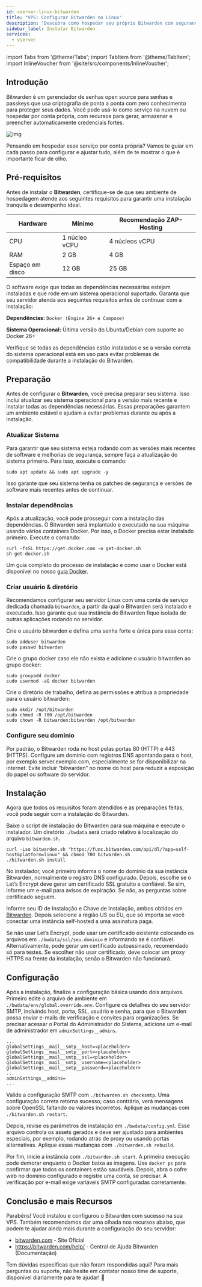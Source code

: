 ```yaml
---
id: vserver-linux-bitwarden
title: "VPS: Configurar Bitwarden no Linux"
description: "Descubra como hospedar seu próprio Bitwarden com segurança para gerenciar senhas com criptografia de ponta a ponta e recursos avançados de credenciais → Saiba mais agora"
sidebar_label: Instalar Bitwarden
services:
  - vserver
---
```


import Tabs from '@theme/Tabs';
import TabItem from '@theme/TabItem';
import InlineVoucher from '@site/src/components/InlineVoucher';

## Introdução

Bitwarden é um gerenciador de senhas open source para senhas e passkeys que usa criptografia de ponta a ponta com zero conhecimento para proteger seus dados. Você pode usá-lo como serviço na nuvem ou hospedar por conta própria, com recursos para gerar, armazenar e preencher automaticamente credenciais fortes.

![img](https://screensaver01.zap-hosting.com/index.php/s/RwKmstAct5kNQwB/preview)

Pensando em hospedar esse serviço por conta própria? Vamos te guiar em cada passo para configurar e ajustar tudo, além de te mostrar o que é importante ficar de olho.

<InlineVoucher />

## Pré-requisitos

Antes de instalar o **Bitwarden**, certifique-se de que seu ambiente de hospedagem atende aos seguintes requisitos para garantir uma instalação tranquila e desempenho ideal.

| Hardware   | Mínimo      | Recomendação ZAP-Hosting |
| ---------- | ------------ | ------------------------ |
| CPU        | 1 núcleo vCPU | 4 núcleos vCPU           |
| RAM        | 2 GB         | 4 GB                     |
| Espaço em disco | 12 GB    | 25 GB                    |

O software exige que todas as dependências necessárias estejam instaladas e que rode em um sistema operacional suportado. Garanta que seu servidor atenda aos seguintes requisitos antes de continuar com a instalação:

**Dependências:** `Docker (Engine 26+ e Compose)`

**Sistema Operacional:** Última versão do Ubuntu/Debian com suporte ao Docker 26+

Verifique se todas as dependências estão instaladas e se a versão correta do sistema operacional está em uso para evitar problemas de compatibilidade durante a instalação do Bitwarden.

## Preparação

Antes de configurar o **Bitwarden**, você precisa preparar seu sistema. Isso inclui atualizar seu sistema operacional para a versão mais recente e instalar todas as dependências necessárias. Essas preparações garantem um ambiente estável e ajudam a evitar problemas durante ou após a instalação.

### Atualizar Sistema
Para garantir que seu sistema esteja rodando com as versões mais recentes de software e melhorias de segurança, sempre faça a atualização do sistema primeiro. Para isso, execute o comando:

```
sudo apt update && sudo apt upgrade -y
```
Isso garante que seu sistema tenha os patches de segurança e versões de software mais recentes antes de continuar.

### Instalar dependências
Após a atualização, você pode prosseguir com a instalação das dependências. O Bitwarden será implantado e executado na sua máquina usando vários containers Docker. Por isso, o Docker precisa estar instalado primeiro. Execute o comando:

```
curl -fsSL https://get.docker.com -o get-docker.sh
sh get-docker.sh
```

Um guia completo do processo de instalação e como usar o Docker está disponível no nosso [guia Docker](vserver-linux-docker.md).

### Criar usuário & diretório

Recomendamos configurar seu servidor Linux com uma conta de serviço dedicada chamada `bitwarden`, a partir da qual o Bitwarden será instalado e executado. Isso garante que sua instância do Bitwarden fique isolada de outras aplicações rodando no servidor.

Crie o usuário bitwarden e defina uma senha forte e única para essa conta:

```
sudo adduser bitwarden
sudo passwd bitwarden
```

Crie o grupo docker caso ele não exista e adicione o usuário bitwarden ao grupo docker:

```
sudo groupadd docker
sudo usermod -aG docker bitwarden
```

Crie o diretório de trabalho, defina as permissões e atribua a propriedade para o usuário bitwarden:

```
sudo mkdir /opt/bitwarden
sudo chmod -R 700 /opt/bitwarden
sudo chown -R bitwarden:bitwarden /opt/bitwarden
```

### Configure seu domínio

Por padrão, o Bitwarden roda no host pelas portas 80 (HTTP) e 443 (HTTPS). Configure um domínio com registros DNS apontando para o host, por exemplo server.exemplo.com, especialmente se for disponibilizar na internet. Evite incluir “bitwarden” no nome do host para reduzir a exposição do papel ou software do servidor.

## Instalação

Agora que todos os requisitos foram atendidos e as preparações feitas, você pode seguir com a instalação do Bitwarden.

Baixe o script de instalação do Bitwarden para sua máquina e execute o instalador. Um diretório `./bwdata` será criado relativo à localização do arquivo `bitwarden.sh`.

```
curl -Lso bitwarden.sh "https://func.bitwarden.com/api/dl/?app=self-host&platform=linux" && chmod 700 bitwarden.sh
./bitwarden.sh install
```

No instalador, você primeiro informa o nome do domínio da sua instância Bitwarden, normalmente o registro DNS configurado. Depois, escolhe se o Let’s Encrypt deve gerar um certificado SSL gratuito e confiável. Se sim, informe um e-mail para avisos de expiração. Se não, as perguntas sobre certificado seguem.

Informe seu ID de Instalação e Chave de Instalação, ambos obtidos em [Bitwarden](https://bitwarden.com/host). Depois selecione a região US ou EU, que só importa se você conectar uma instância self-hosted a uma assinatura paga.

Se não usar Let’s Encrypt, pode usar um certificado existente colocando os arquivos em `./bwdata/ssl/seu.dominio` e informando se é confiável. Alternativamente, pode gerar um certificado autoassinado, recomendado só para testes. Se escolher não usar certificado, deve colocar um proxy HTTPS na frente da instalação, senão o Bitwarden não funcionará.

## Configuração

Após a instalação, finalize a configuração básica usando dois arquivos. Primeiro edite o arquivo de ambiente em `./bwdata/env/global.override.env`. Configure os detalhes do seu servidor SMTP, incluindo host, porta, SSL, usuário e senha, para que o Bitwarden possa enviar e-mails de verificação e convites para organizações. Se precisar acessar o Portal do Administrador do Sistema, adicione um e-mail de administrador em `adminSettings__admins`.

```
...
globalSettings__mail__smtp__host=<placeholder>
globalSettings__mail__smtp__port=<placeholder>
globalSettings__mail__smtp__ssl=<placeholder>
globalSettings__mail__smtp__username=<placeholder>
globalSettings__mail__smtp__password=<placeholder>
...
adminSettings__admins=
...
```

Valide a configuração SMTP com `./bitwarden.sh checksmtp`. Uma configuração correta retorna sucesso; caso contrário, verá mensagens sobre OpenSSL faltando ou valores incorretos. Aplique as mudanças com `./bitwarden.sh restart`.

Depois, revise os parâmetros de instalação em `./bwdata/config.yml`. Esse arquivo controla os assets gerados e deve ser ajustado para ambientes especiais, por exemplo, rodando atrás de proxy ou usando portas alternativas. Aplique essas mudanças com `./bitwarden.sh rebuild`.

Por fim, inicie a instância com `./bitwarden.sh start`. A primeira execução pode demorar enquanto o Docker baixa as imagens. Use `docker ps` para confirmar que todos os containers estão saudáveis. Depois, abra o cofre web no domínio configurado e registre uma conta, se precisar. A verificação por e-mail exige variáveis SMTP configuradas corretamente.

## Conclusão e mais Recursos

Parabéns! Você instalou e configurou o Bitwarden com sucesso na sua VPS. Também recomendamos dar uma olhada nos recursos abaixo, que podem te ajudar ainda mais durante a configuração do seu servidor:

- [bitwarden.com](https://bitwarden.com/) - Site Oficial
- https://bitwarden.com/help/ - Central de Ajuda Bitwarden (Documentação)

Tem dúvidas específicas que não foram respondidas aqui? Para mais perguntas ou suporte, não hesite em contatar nosso time de suporte, disponível diariamente para te ajudar! 🙂